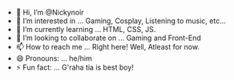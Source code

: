 
- 👋 Hi, I’m @Nickynoir
- 👀 I’m interested in ... Gaming, Cosplay, Listening to music, etc...
- 🌱 I’m currently learning ... HTML, CSS, JS.
- 💞️ I’m looking to collaborate on ... Gaming and Front-End
- 📫 How to reach me ... Right here! Well, Atleast for now.
- 😄 Pronouns: ... he/him
- ⚡ Fun fact: ... G'raha tia is best boy!

<!---
Kronozonic/Kronozonic is a ✨ special ✨ repository because its `README.md` (this file) appears on your GitHub profile.
You can click the Preview link to take a look at your changes.
--->
